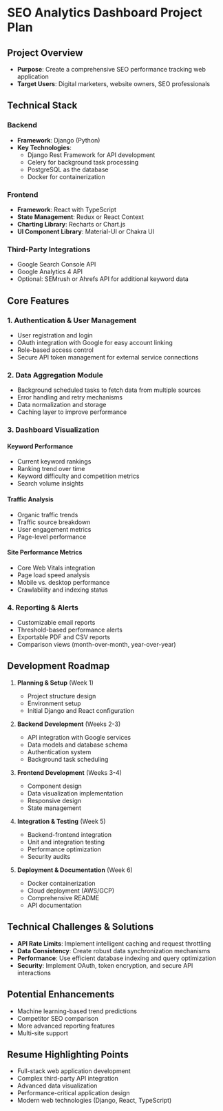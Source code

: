 # SEO Analytics Dashboard Project Plan

## Project Overview
- **Purpose**: Create a comprehensive SEO performance tracking web application
- **Target Users**: Digital marketers, website owners, SEO professionals

## Technical Stack
### Backend
- **Framework**: Django (Python)
- **Key Technologies**:
  - Django Rest Framework for API development
  - Celery for background task processing
  - PostgreSQL as the database
  - Docker for containerization

### Frontend
- **Framework**: React with TypeScript
- **State Management**: Redux or React Context
- **Charting Library**: Recharts or Chart.js
- **UI Component Library**: Material-UI or Chakra UI

### Third-Party Integrations
- Google Search Console API
- Google Analytics 4 API
- Optional: SEMrush or Ahrefs API for additional keyword data

## Core Features

### 1. Authentication & User Management
- User registration and login
- OAuth integration with Google for easy account linking
- Role-based access control
- Secure API token management for external service connections

### 2. Data Aggregation Module
- Background scheduled tasks to fetch data from multiple sources
- Error handling and retry mechanisms
- Data normalization and storage
- Caching layer to improve performance

### 3. Dashboard Visualization
#### Keyword Performance
- Current keyword rankings
- Ranking trend over time
- Keyword difficulty and competition metrics
- Search volume insights

#### Traffic Analysis
- Organic traffic trends
- Traffic source breakdown
- User engagement metrics
- Page-level performance

#### Site Performance Metrics
- Core Web Vitals integration
- Page load speed analysis
- Mobile vs. desktop performance
- Crawlability and indexing status

### 4. Reporting & Alerts
- Customizable email reports
- Threshold-based performance alerts
- Exportable PDF and CSV reports
- Comparison views (month-over-month, year-over-year)

## Development Roadmap
1. **Planning & Setup** (Week 1)
   - Project structure design
   - Environment setup
   - Initial Django and React configuration

2. **Backend Development** (Weeks 2-3)
   - API integration with Google services
   - Data models and database schema
   - Authentication system
   - Background task scheduling

3. **Frontend Development** (Weeks 3-4)
   - Component design
   - Data visualization implementation
   - Responsive design
   - State management

4. **Integration & Testing** (Week 5)
   - Backend-frontend integration
   - Unit and integration testing
   - Performance optimization
   - Security audits

5. **Deployment & Documentation** (Week 6)
   - Docker containerization
   - Cloud deployment (AWS/GCP)
   - Comprehensive README
   - API documentation

## Technical Challenges & Solutions
- **API Rate Limits**: Implement intelligent caching and request throttling
- **Data Consistency**: Create robust data synchronization mechanisms
- **Performance**: Use efficient database indexing and query optimization
- **Security**: Implement OAuth, token encryption, and secure API interactions

## Potential Enhancements
- Machine learning-based trend predictions
- Competitor SEO comparison
- More advanced reporting features
- Multi-site support

## Resume Highlighting Points
- Full-stack web application development
- Complex third-party API integration
- Advanced data visualization
- Performance-critical application design
- Modern web technologies (Django, React, TypeScript)